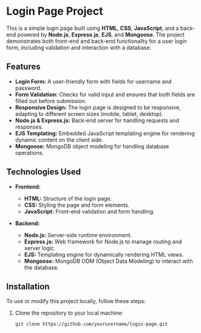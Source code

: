 # Login Page Project

This is a simple login page built using **HTML**, **CSS**, **JavaScript**, and a back-end powered by **Node.js**, **Express.js**, **EJS**, and **Mongoose**. The project demonstrates both front-end and back-end functionality for a user login form, including validation and interaction with a database.

## Features

- **Login Form:** A user-friendly form with fields for username and password.
- **Form Validation:** Checks for valid input and ensures that both fields are filled out before submission.
- **Responsive Design:** The login page is designed to be responsive, adapting to different screen sizes (mobile, tablet, desktop).
- **Node.js & Express.js:** Back-end server for handling requests and responses.
- **EJS Templating:** Embedded JavaScript templating engine for rendering dynamic content on the client side.
- **Mongoose:** MongoDB object modeling for handling database operations.

## Technologies Used

- **Frontend:**
  - **HTML:** Structure of the login page.
  - **CSS:** Styling the page and form elements.
  - **JavaScript:** Front-end validation and form handling.
  
- **Backend:**
  - **Node.js:** Server-side runtime environment.
  - **Express.js:** Web framework for Node.js to manage routing and server logic.
  - **EJS:** Templating engine for dynamically rendering HTML views.
  - **Mongoose:** MongoDB ODM (Object Data Modeling) to interact with the database.

## Installation

To use or modify this project locally, follow these steps:

1. Clone the repository to your local machine:
   ```bash
   git clone https://github.com/yourusername/login-page.git
